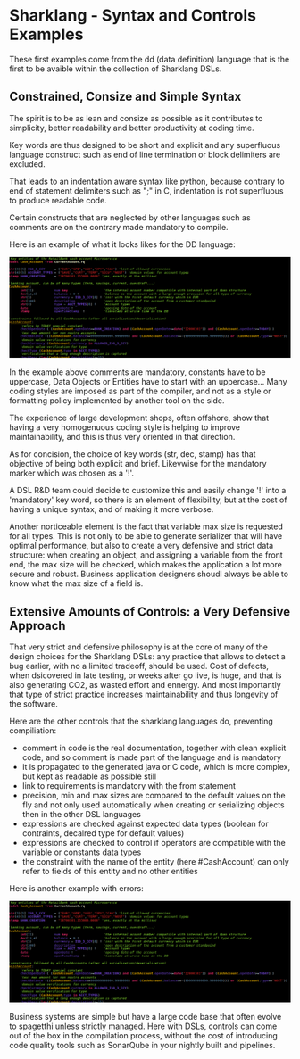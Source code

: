 # Sharklang - Syntax and Controls Examples

These first examples come from the dd (data definition) language that is the first to be avaible within the collection of Sharklang DSLs.

## Constrained, Consize and Simple Syntax

The spirit is to be as lean and consize as possible as it contributes to simplicity, better readability and better productivity at coding time.

Key words are thus designed to be short and explicit and any superfluous language construct such as end of line termination or block delimiters are excluded.

That leads to an indentation aware syntax like python, because contrary to end of statement delimiters such as ";" in C, indentation is not superfluous to produce readable code.

Certain constructs that are neglected by other languages such as comments are on the contrary made mandatory to compile.

Here is an example of what it looks likes for the DD language:

![dd syntax Example](/img/ddExampleNoError.png)

In the example above comments are mandatory, constants have to be uppercase, Data Objects or Entities have to start with an uppercase… Many coding styles are imposed as part of the compiler, and not as a style or formatting policy implemented by another tool on the side.

The experience of large development shops, often offshore, show that having a very homogenuous coding style is helping to improve maintainability, and this is thus very oriented in that direction.

As for concision, the choice of key words (str, dec, stamp) has that objective of being both explicit and brief. Likevwise for the mandatory marker which was chosen as a '!'.

A DSL R&D team could decide to customize this and easily change '!' into a 'mandatory' key word, so there is an element of flexibility, but at the cost of having a unique syntax, and of making it more verbose.

Another norticeable element is the fact that variable max size is requested for all types. This is not only to be able to generate serializer that will have optimal performance, but also to create a very defensive and strict data structure: when creating an object, and assigning a variable from the front end, the max size will be checked, which makes the application a lot more secure and robust. Business application designers shoudl always be able to know what the max size of a field is.

## Extensive Amounts of Controls: a Very Defensive Approach

That very strict and defensive philosophy is at the core of many of the design choices for the Sharklang DSLs: any practice that allows to detect a bug earlier, with no a limited tradeoff, should be used. Cost of defects, when dsicovered in late testing, or weeks after go live, is huge, and that is also generating CO2, as wasted effort and ennergy. And most importantly that type of strict practice increases maintainability and thus longevity of the software.

Here are the other controls that the sharklang languages do, preventing compiliation:

 - comment in code is the real documentation, together with clean explicit code, and so comment is made part of the language and is mandatory
 - it is propagated to the generated java or C code, which is more complex, but kept as readable as possible still
 - link to requirements is mandatory with the from statement
 - precision, min and max sizes are compared to the default values on the fly and not only used automatically when creating or serializing objects then in the other DSL languages
 - expressions are checked against expected data types (boolean for contraints, decalred type for default values)
 - expressions are checked to control if operators are compatible with the variable or constants data types
 - the constraint with the name of the entity (here #CashAccount) can only refer to fields of this entity and no other entities

Here is another example with errors:

![dd syntax Example](/img/ddExampleNoError.png)

Business systems are simple but have a large code base that often evolve to spagetthi unless strictly managed. Here with DSLs, controls can come out of the box in the compilation process, without the cost of introducing code quality tools such as SonarQube in your nightly built and pipelines.
